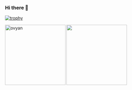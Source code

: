 ### Hi there 👋

[![trophy](https://github-profile-trophy.vercel.app/?username=ovyan&theme=onedark)](https://github.com/ryo-ma/github-profile-trophy)


<div>
<img height="200" align="left" src="https://github-readme-stats.vercel.app/api?username=ovyan&count_private=true&include_all_commits=true&theme=onedark" alt="ovyan" />
<img height="200" src="https://github-readme-stats.vercel.app/api/top-langs/?username=ovyan&layout=compact&theme=onedark&langs_count=15" />
</div>


<!--
**ovyan/ovyan** is a ✨ _special_ ✨ repository because its `README.md` (this file) appears on your GitHub profile.

Here are some ideas to get you started:

- 🔭 I’m currently working on ...
- 🌱 I’m currently learning ...
- 👯 I’m looking to collaborate on ...
- 🤔 I’m looking for help with ...
- 💬 Ask me about ...
- 📫 How to reach me: ...
- 😄 Pronouns: ...
- ⚡ Fun fact: ...
-->
